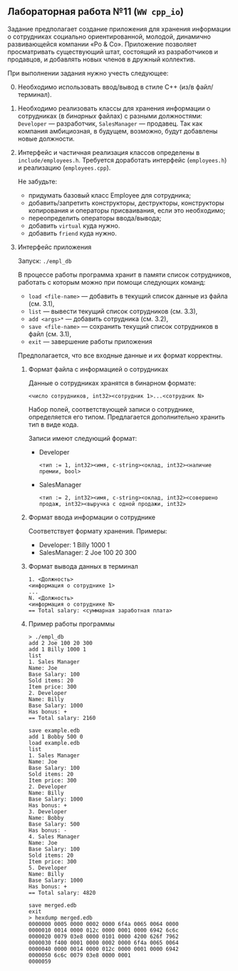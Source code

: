 ## Лабораторная работа №11 (`WW cpp_io`)

Задание предполагает создание приложения для хранения информации о сотрудниках
социально ориентированной, молодой, динамично развивающейся компании «Po & Cо».
Приложение позволяет просматривать существующий штат, состоящий из
разработчиков и продавцов, и добавлять новых членов в дружный коллектив.

При выполнении задания нужно учесть следующee:

0. Необходимо использовать ввод/вывод в стиле C++ (из/в файл/терминал).

1. Необходимо реализовать классы для хранения информации о сотрудниках
   (в _бинарных_ файлах) с разными должностями:
   `Developer` — разработчик, `SalesManager` — продавец.
   Так как компания амбициозная, в будущем, возможно, будут добавлены новые
   должности.

2. Интерфейс и частичная реализация классов определены в `include/employees.h`.
   Требуется доработать интерфейс (`employees.h`) и реализацию (`employees.cpp`).

   Не забудьте:
   * придумать базовый класс Employee для сотрудника;
   * добавить/запретить конструкторы, деструкторы,
     конструкторы копирования и операторы присваивания,
     если это необходимо;
   * переопределить операторы ввода/вывода;
   * добавить `virtual` куда нужно.
   * добавить `friend` куда нужно.

3. Интерфейс приложения

   Запуск: `./empl_db`

   В процессе работы программа хранит в памяти список сотрудников,
   работать с которым можно при помощи следующих команд:
   * `load <file-name>` — добавить в текущий список данные из файла (см. 3.1),
   * `list` — вывести текущий список сотрудников (см. 3.3),
   * `add <args>*` — добавить сотрудника (см. 3.2),
   * `save <file-name>` — сохранить текущий список сотрудников в файл (см. 3.1),
   * `exit` — завершение работы приложения

   Предполагается, что все входные данные и их формат корректны.

   1. Формат файла с информацией о сотрудниках

      Данные о сотрудниках хранятся в бинарном формате:
      ```
      <число сотрудников, int32><сотрудник 1>...<coтрудник N>
      ```
      Набор полей, соответствующей записи о сотруднике, определяется его типом.
      Предлагается дополнительно хранить тип в виде кода.

      Записи имеют следующий формат:
      * Developer
        ```
        <тип := 1, int32><имя, c-string><оклад, int32><наличие премии, bool>
        ```
      * SalesManager
        ```
        <тип := 2, int32><имя, c-string><оклад, int32><совершено продаж, int32><выручка с одной продажи, int32>
        ```

   2. Формат ввода информации о сотруднике

      Соответствует формату хранения. Примеры:
      * Developer: 1 Billy 1000 1
      * SalesManager: 2 Joe 100 20 300

   3. Формат вывода данных в терминал
      ```
      1. <Должность>
      <информация о сотруднике 1>
      ...
      N. <Должность>
      <информация о сотруднике N>
      == Total salary: <суммарная заработная плата>
      ```

   4. Пример работы программы
      ```
      > ./empl_db
      add 2 Joe 100 20 300
      add 1 Billy 1000 1
      list
      1. Sales Manager
      Name: Joe
      Base Salary: 100
      Sold items: 20
      Item price: 300
      2. Developer
      Name: Billy
      Base Salary: 1000
      Has bonus: +
      == Total salary: 2160
      
      save example.edb
      add 1 Bobby 500 0
      load example.edb
      list
      1. Sales Manager
      Name: Joe
      Base Salary: 100
      Sold items: 20
      Item price: 300
      2. Developer
      Name: Billy
      Base Salary: 1000
      Has bonus: +
      3. Developer
      Name: Bobby
      Base Salary: 500
      Has bonus: -
      4. Sales Manager
      Name: Joe
      Base Salary: 100
      Sold items: 20
      Item price: 300
      5. Developer
      Name: Billy
      Base Salary: 1000
      Has bonus: +
      == Total salary: 4820
      
      save merged.edb
      exit
      > hexdump merged.edb
      0000000 0005 0000 0002 0000 6f4a 0065 0064 0000
      0000010 0014 0000 012c 0000 0001 0000 6942 6c6c
      0000020 0079 03e8 0000 0101 0000 4200 626f 7962
      0000030 f400 0001 0000 0002 0000 6f4a 0065 0064
      0000040 0000 0014 0000 012c 0000 0001 0000 6942
      0000050 6c6c 0079 03e8 0000 0001               
      0000059
      ```
